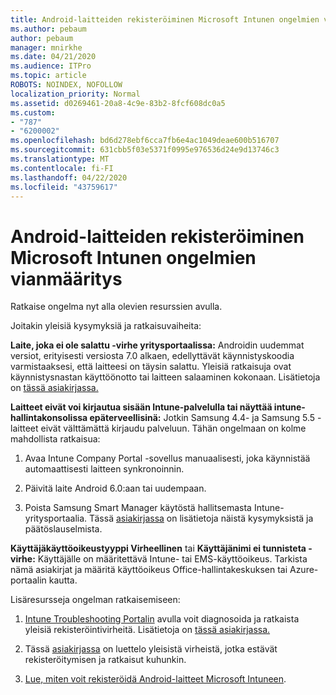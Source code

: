 ```yaml
---
title: Android-laitteiden rekisteröiminen Microsoft Intunen ongelmien vianmääritys
ms.author: pebaum
author: pebaum
manager: mnirkhe
ms.date: 04/21/2020
ms.audience: ITPro
ms.topic: article
ROBOTS: NOINDEX, NOFOLLOW
localization_priority: Normal
ms.assetid: d0269461-20a8-4c9e-83b2-8fcf608dc0a5
ms.custom:
- "787"
- "6200002"
ms.openlocfilehash: bd6d278ebf6cca7fb6e4ac1049deae600b516707
ms.sourcegitcommit: 631cbb5f03e5371f0995e976536d24e9d13746c3
ms.translationtype: MT
ms.contentlocale: fi-FI
ms.lasthandoff: 04/22/2020
ms.locfileid: "43759617"
---
```

# <a name="troubleshoot-issues-with-enrolling-android-devices-in-microsoft-intune"></a>Android-laitteiden rekisteröiminen Microsoft Intunen ongelmien vianmääritys

Ratkaise ongelma nyt alla olevien resurssien avulla.
  
Joitakin yleisiä kysymyksiä ja ratkaisuvaiheita:
  
 **Laite, joka ei ole salattu -virhe yritysportaalissa:** Androidin uudemmat versiot, erityisesti versiosta 7.0 alkaen, edellyttävät käynnistyskoodia varmistaaksesi, että laitteesi on täysin salattu. Yleisiä ratkaisuja ovat käynnistysnastan käyttöönotto tai laitteen salaaminen kokonaan. Lisätietoja on [tässä asiakirjassa.](https://docs.microsoft.com/intune-user-help/your-device-appears-encrypted-but-cp-says-otherwise-android)
  
 **Laitteet eivät voi kirjautua sisään Intune-palvelulla tai näyttää intune-hallintakonsolissa epäterveellisinä:** Jotkin Samsung 4.4- ja Samsung 5.5 -laitteet eivät välttämättä kirjaudu palveluun. Tähän ongelmaan on kolme mahdollista ratkaisua:
  
1. Avaa Intune Company Portal -sovellus manuaalisesti, joka käynnistää automaattisesti laitteen synkronoinnin.

2. Päivitä laite Android 6.0:aan tai uudempaan.

3. Poista Samsung Smart Manager käytöstä hallitsemasta Intune-yritysportaalia. Tässä [asiakirjassa](https://docs.microsoft.com/intune-classic/troubleshoot/troubleshoot-device-enrollment-in-intune#devices-fail-to-check-in-with-the-intune-service-and-display-as-unhealthy-in-the-intune-admin-console) on lisätietoja näistä kysymyksistä ja päätöslauselmista.

 **Käyttäjäkäyttöoikeustyyppi Virheellinen** tai **Käyttäjänimi ei tunnisteta -virhe:** Käyttäjälle on määritettävä Intune- tai EMS-käyttöoikeus. Tarkista nämä asiakirjat ja määritä käyttöoikeus Office-hallintakeskuksen tai Azure-portaalin kautta.
  
Lisäresursseja ongelman ratkaisemiseen:
  
1. [Intune Troubleshooting Portalin](https://devicemanagement.microsoft.com/#blade/Microsoft_Intune_DeviceSettings/TroubleshootBlade) avulla voit diagnosoida ja ratkaista yleisiä rekisteröintivirheitä. Lisätietoja on [tässä asiakirjassa.](https://docs.microsoft.com/intune/help-desk-operators)

2. Tässä [asiakirjassa](https://docs.microsoft.com/intune-classic/Troubleshoot/troubleshoot-device-enrollment-in-intune) on luettelo yleisistä virheistä, jotka estävät rekisteröitymisen ja ratkaisut kuhunkin.

3. [Lue, miten voit rekisteröidä Android-laitteet Microsoft Intuneen](https://docs.microsoft.com/intune/android-enroll).
